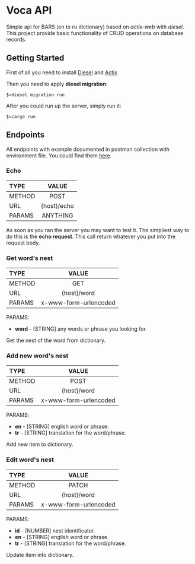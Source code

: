 # Voca API

Simple api for BARS (en to ru dictionary) based on *actix-web* with *diesel*. This project provide basic functionality of CRUD operations on database records.


## Getting Started

First of all you need to install [Diesel](https://github.com/diesel-rs/diesel) and [Actix](https://actix.rs/docs/getting-started)

Then you need to apply __diesel migration__:
```
$>diesel migration run
```

After you could run up the server, simply run it:
```
$>cargo run
```

## Endpoints

All endpoints with example documented in postman collection with environment file. You could find them [here](https://github.com/FedirM/Voca-API/tree/master/postman).

### Echo

| TYPE | VALUE |
| :------------ |:---------------:|
| METHOD | POST |
| URL | {host}/echo |
| PARAMS | ANYTHING |

As soon as you ran the server you may want to test it. The simpliest way to do this is the **echo request**. This call return whatever you put into the request body.

### Get word\'s nest

| TYPE | VALUE |
| :------------ |:---------------:|
| METHOD | GET |
| URL | {host}/word |
| PARAMS | x-www-form-urlencoded |

PARAMS:
- **word** - [STRING] any words or phrase you looking for.

Get the nest of the word from dictionary.

### Add new word\'s nest

| TYPE | VALUE |
| :------------ |:---------------:|
| METHOD | POST |
| URL | {host}/word |
| PARAMS | x-www-form-urlencoded | 

PARAMS:
- **en** - [STRING] english word or phrase.
- **tr** - [STRING] translation for the word/phrase.

Add new item to dictionary.

### Edit word\'s nest

| TYPE | VALUE |
| :------------ |:---------------:|
| METHOD | PATCH |
| URL |   {host}/word |
| PARAMS |  x-www-form-urlencoded  | 

PARAMS:
- **id** - [NUMBER] nest identificator.
- **en** - [STRING] english word or phrase.
- **tr** - [STRING] translation for the word/phrase.

Update item into dictionary.